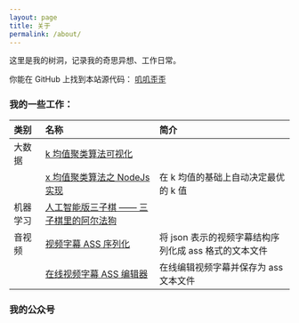 ```yaml
---
layout: page
title: 关于
permalink: /about/
---
```


这里是我的树洞，记录我的奇思异想、工作日常。

你能在 GitHub 上找到本站源代码：
[叽叽歪歪](https://github.com/Jeff-Tian/gy)

### 我的一些工作：

|  类别  |              名称              |                    简介         |
|:-------|:-------------------------------|:--------------------------------|
| 大数据 | [k 均值聚类算法可视化](http://k-means.pa-pa.me/)|                |
|        | [x 均值聚类算法之 NodeJs 实现](https://www.npmjs.com/package/x-means)|在 k 均值的基础上自动决定最优的 k 值 |
|机器学习|[人工智能版三子棋 —— 三子棋里的阿尔法狗](https://jeff-tian.github.io/tic-tac-toe-ai/)|  |
|音视频  |[视频字幕 ASS 序列化](https://www.npmjs.com/package/ass-serialize)|将 json 表示的视频字幕结构序列化成 ass 格式的文本文件|
|        |[在线视频字幕 ASS 编辑器](https://ass-editor.pa-pa.me/)|在线编辑视频字幕并保存为 ass 文本文件|

### 我的公众号
<!--stackedit_data:
eyJoaXN0b3J5IjpbLTM4Mjc1NTUwN119
-->